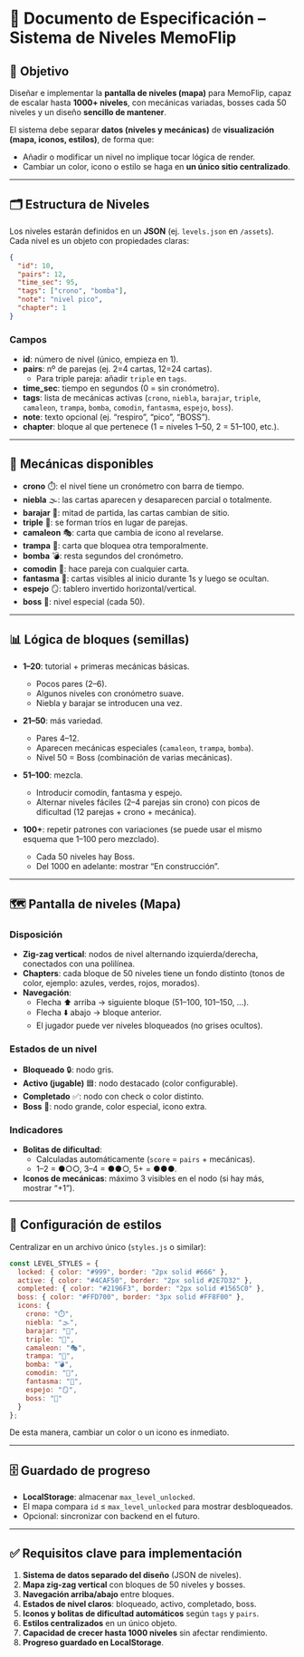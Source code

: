 # 📄 Documento de Especificación – Sistema de Niveles MemoFlip

## 🎯 Objetivo
Diseñar e implementar la **pantalla de niveles (mapa)** para MemoFlip, capaz de escalar hasta **1000+ niveles**, con mecánicas variadas, bosses cada 50 niveles y un diseño **sencillo de mantener**.

El sistema debe separar **datos (niveles y mecánicas)** de **visualización (mapa, iconos, estilos)**, de forma que:
- Añadir o modificar un nivel no implique tocar lógica de render.
- Cambiar un color, icono o estilo se haga en **un único sitio centralizado**.

---

## 🗂️ Estructura de Niveles

Los niveles estarán definidos en un **JSON** (ej. `levels.json` en `/assets`).  
Cada nivel es un objeto con propiedades claras:

```json
{
  "id": 10,
  "pairs": 12,
  "time_sec": 95,
  "tags": ["crono", "bomba"],
  "note": "nivel pico",
  "chapter": 1
}
```

### Campos
- **id**: número de nivel (único, empieza en 1).
- **pairs**: nº de parejas (ej. 2=4 cartas, 12=24 cartas).  
  - Para triple pareja: añadir `triple` en `tags`.
- **time_sec**: tiempo en segundos (0 = sin cronómetro).
- **tags**: lista de mecánicas activas (`crono`, `niebla`, `barajar`, `triple`, `camaleon`, `trampa`, `bomba`, `comodin`, `fantasma`, `espejo`, `boss`).
- **note**: texto opcional (ej. “respiro”, “pico”, “BOSS”).
- **chapter**: bloque al que pertenece (1 = niveles 1–50, 2 = 51–100, etc.).

---

## 🧩 Mecánicas disponibles

- **crono** ⏱️: el nivel tiene un cronómetro con barra de tiempo.  
- **niebla** 🌫️: las cartas aparecen y desaparecen parcial o totalmente.  
- **barajar** 🔀: mitad de partida, las cartas cambian de sitio.  
- **triple** 🔺: se forman tríos en lugar de parejas.  
- **camaleon** 🎭: carta que cambia de icono al revelarse.  
- **trampa** 🚫: carta que bloquea otra temporalmente.  
- **bomba** 💣: resta segundos del cronómetro.  
- **comodin** 🌟: hace pareja con cualquier carta.  
- **fantasma** 👻: cartas visibles al inicio durante 1s y luego se ocultan.  
- **espejo** 🪞: tablero invertido horizontal/vertical.  
- **boss** 👑: nivel especial (cada 50).

---

## 📊 Lógica de bloques (semillas)

- **1–20**: tutorial + primeras mecánicas básicas.  
  - Pocos pares (2–6).  
  - Algunos niveles con cronómetro suave.  
  - Niebla y barajar se introducen una vez.  

- **21–50**: más variedad.  
  - Pares 4–12.  
  - Aparecen mecánicas especiales (`camaleon`, `trampa`, `bomba`).  
  - Nivel 50 = Boss (combinación de varias mecánicas).  

- **51–100**: mezcla.  
  - Introducir comodín, fantasma y espejo.  
  - Alternar niveles fáciles (2–4 parejas sin crono) con picos de dificultad (12 parejas + crono + mecánica).  

- **100+**: repetir patrones con variaciones (se puede usar el mismo esquema que 1–100 pero mezclado).  
  - Cada 50 niveles hay Boss.  
  - Del 1000 en adelante: mostrar “En construcción”.

---

## 🗺️ Pantalla de niveles (Mapa)

### Disposición
- **Zig-zag vertical**: nodos de nivel alternando izquierda/derecha, conectados con una polilínea.
- **Chapters**: cada bloque de 50 niveles tiene un fondo distinto (tonos de color, ejemplo: azules, verdes, rojos, morados).
- **Navegación**:
  - Flecha ⬆️ arriba → siguiente bloque (51–100, 101–150, …).
  - Flecha ⬇️ abajo → bloque anterior.
  - El jugador puede ver niveles bloqueados (no grises ocultos).

### Estados de un nivel
- **Bloqueado** 🔒: nodo gris.  
- **Activo (jugable)** 🟦: nodo destacado (color configurable).  
- **Completado** ✅: nodo con check o color distinto.  
- **Boss** 👑: nodo grande, color especial, icono extra.

### Indicadores
- **Bolitas de dificultad**:  
  - Calculadas automáticamente (`score` = `pairs` + mecánicas).  
  - 1–2 = ●○○, 3–4 = ●●○, 5+ = ●●●.  
- **Iconos de mecánicas**: máximo 3 visibles en el nodo (si hay más, mostrar “+1”).

---

## 🎨 Configuración de estilos

Centralizar en un archivo único (`styles.js` o similar):

```js
const LEVEL_STYLES = {
  locked: { color: "#999", border: "2px solid #666" },
  active: { color: "#4CAF50", border: "2px solid #2E7D32" },
  completed: { color: "#2196F3", border: "2px solid #1565C0" },
  boss: { color: "#FFD700", border: "3px solid #FF8F00" },
  icons: {
    crono: "⏱️",
    niebla: "🌫️",
    barajar: "🔀",
    triple: "🔺",
    camaleon: "🎭",
    trampa: "🚫",
    bomba: "💣",
    comodin: "🌟",
    fantasma: "👻",
    espejo: "🪞",
    boss: "👑"
  }
};
```

De esta manera, cambiar un color o un icono es inmediato.

---

## 🗄️ Guardado de progreso
- **LocalStorage**: almacenar `max_level_unlocked`.
- El mapa compara `id` ≤ `max_level_unlocked` para mostrar desbloqueados.  
- Opcional: sincronizar con backend en el futuro.

---

## ✅ Requisitos clave para implementación
1. **Sistema de datos separado del diseño** (JSON de niveles).  
2. **Mapa zig-zag vertical** con bloques de 50 niveles y bosses.  
3. **Navegación arriba/abajo** entre bloques.  
4. **Estados de nivel claros**: bloqueado, activo, completado, boss.  
5. **Iconos y bolitas de dificultad automáticos** según `tags` y `pairs`.  
6. **Estilos centralizados** en un único objeto.  
7. **Capacidad de crecer hasta 1000 niveles** sin afectar rendimiento.  
8. **Progreso guardado en LocalStorage**.  
